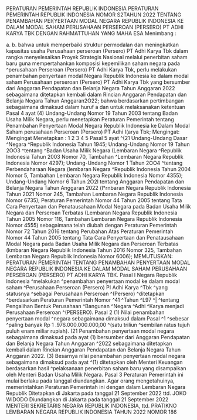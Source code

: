  PERATURAN PEMERINTAH REPUBLIK INDONESIA PERATURAN PEMERINTAH REPUBLIK INDONESIA NOMOR S2TAHUN 2022 TENTANG PENAMBAHAN PEI{YERTAAN MODAL NEGARA REPUBLIK INDONESIA KE DALAM MODAL SAHAM PERUSAHAAN PERSEROAN (PERSERO) PT ADHI KARYA TBK DENGAN RAHMATTUHAN YANG MAHA ESA
Menimbang :

a.
b. bahwa untuk memperbaiki struktur permodalan dan meningkatkan kapasitas usaha Perusahaan perseroan (Persero) PT Adhi Karya Tbk dalam rangka menyelesaikan Proyek Strategis Nasional melalui penerbitan saham baru guna mempertahankan komposisi kepemilikan saham negara pada ^perusahaan Perseroan (Persero) PT Adhi Karya Tbk, perlu melakukan penambahan penyertaan modal Negara Republik Indonesia ke dalam modal saham Perusahaan perseroan (Persero) PT Adhi Karya Tbk yang bersumber dari Anggaran Pendapatan dan Belanja Negara Tahun Anggaran 2022 sebagaimana ditetapkan kembali dalam Rincian Anggaran Pendapatan dan Belanja Negara Tahun Anggaran2O22; bahwa berdasarkan pertimbangan sebagaimana dimaksud dalam huruf a dan untuk melaksanakan ketentuan Pasal 4 ayat (4) Undang-Undang Nomor 19 Tahun 2003 tentang Badan Usaha Milik Negara, perlu menetapkan Peraturan Pemerintah tentang Penambahan Penyertaan Modal Negara Republik Indonesia ke Dalam Modal Saham perusahaan Perseroan (Persero) PT Adhi I(arya Tbk;
Mengingat:
 Mengingat Menetapkan : 1 2 3 4 5 Pasal 5 ayat ^(21 Undang-Undang Dasar ^Negara ^Republik Indonesia Tahun 1945; Undang-Undang Nomor 19 Tahun 2OO3 ^tentang ^Badan Usaha Milik Negara (Lembaran Negara ^Republik Indonesia Tahun 2003 Nomor 70, Tambahan ^Lembaran Negara Republik Indonesia Nomor 4297); Undang-Undang Nomor 1 Tahun 2OO4 ^tentang Perbendaharaan Negara (lembaran Negara ^Republik Indonesia Tahun 2004 Nomor 5, Tambahan Lembaran Negara Republik Indonesia Nomor 4355); Undang-Undang Nomor 6 Tahun 2O2l tentang Anggaran Pendapatan dan Belanja Negara Tahun Anggaran 2022 (l*rnbaran Negara Republik Indonesia Tahun 2021 Nomor 245, Tambahan Lembaran Negara Republik Indonesia Nomor 6735); Peraturan Pemerintah Nomor 44 Tahun 2005 tentang Tata Cara Penyertaan dan Penatausahaan Modal Negara pada Badan Usaha Milik Negara dan Perseroan Terbatas (Lembaran Negara Republik Indonesia Tahun 2005 Nomor 116, Tambahan Lembaran Negara Republik Indonesia Nomor 4555) sebagaimana telah diubah dengan Peraturan Pemerintah Nomor 72 Tahun 2016 tentang Perubahan Atas Peraturan Pemerintah Nomor 44 Tahun 2005 tentang Tata Cara Penyertaan dan Penatausahaan Modal Negara pada Badan Usaha Milik Negara dan Perseroan Terbatas (kmbaran Negara Republik Indonesia Tahun 2016 Nomor 325, Tambahan Lembaran Negara Republik Indonesia Nomor 6006);
MEMUTUSKAN:
 PERATURAN PEMERINTAH TENTANG PENAMBAHAN PENYERTAAN MODAL NEGARA REPUBLIK INDONESIA KE DALAM MODAL SAHAM PERUSAHAAN PERSEROAN (PERSERO) PT ADHI KARYA TBK.
Pasal I
Negara Republik Indonesia ^melakukan ^penambahan penyertaan modal ke dalam modal saham ^Perusahaan Perseroan (Persero) PI Adhi Karya ^Tbk ^yang statusnya ^sebagai Perusahaan Perseroan ^(Persero) ^ditetapkan ^berdasarkan Peraturan Pemerintah Nomor ^41 ^Tahun ^L97 ^| ^tentang Pengalihan Bentuk Perusahaan ^Bangunan ^Negara ^Adhi ^Karya menjadi Perusahaan Perseroan ^(PERSERO). Pasal 2 (1) Nilai penambahan penyertaan modal ^negara sebagaimana dimaksud dalam Pasal ^1 ^sebesar ^paling banyak Rp 1 .976.000.000.000,00 ^(satu triliun ^sembilan ratus tujuh puluh enam miliar rupiah). (21 Penambahan penyertaan modal negara sebagaimana dimaksud pada ayat (1) bersumber dari Anggaran Pendapatan dan Belanja Negara Tahun Anggaran ^2022 sebagaimana ditetapkan kembali dalam Rincian Anggaran Pendapatan dan Belanja Negara Tahun Anggaran 2022.
(3) Besarnya nilai penambahan penyertaan modal negara sebagaimana dimaksud pada ayat ^(1) ditetapkan oleh Menteri Keuangan berdasarkan hasil ^pelaksanaan penerbitan saham baru yang disampaikan oleh Menteri Badan Usaha Milik Negara.
Pasal 3
Peraturan Pemerintah ini mulai berlaku pada tanggal diundangkan. Agar orang mengetahuinya, memerintahkan Peraturan Pemerintah ini dengan dalam Lembaran Negara Republik Ditetapkan di Jakarta pada tanggal 21 September 2022 ttd. JOKO WIDODO Diundangkan di Jakarta pada tanggal 21 September 2022 MENTERI SEKRETARIS NEGARA REPUBLIK INDONESIA, ttd. PRATIKNO LEMBARAN NEGARA REPUBLIK INDONESIA TAHUN 2022 NOMOR 186